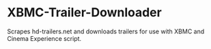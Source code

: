 XBMC-Trailer-Downloader
=======================

Scrapes hd-trailers.net and downloads trailers for use with XBMC and Cinema Experience script.
